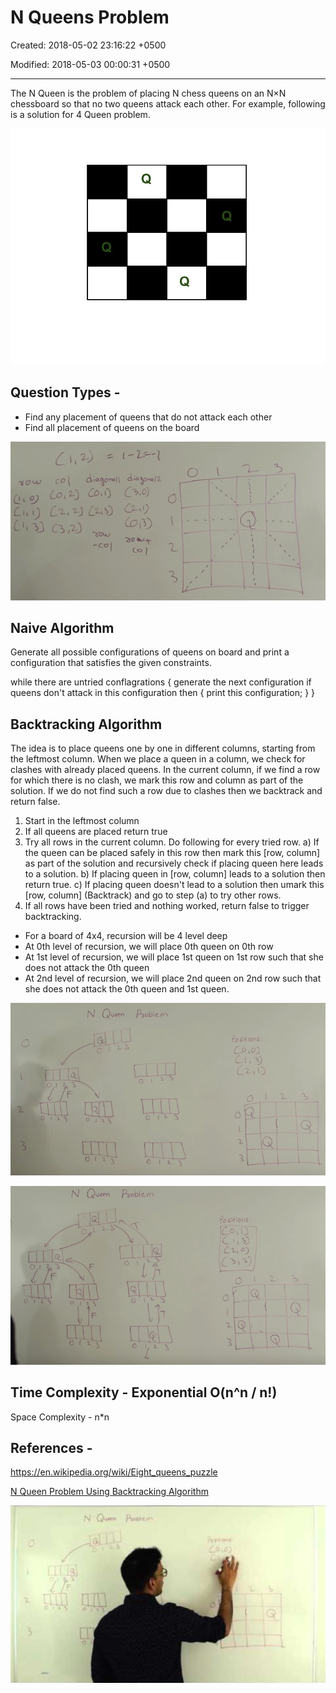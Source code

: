 # N Queens Problem

Created: 2018-05-02 23:16:22 +0500

Modified: 2018-05-03 00:00:31 +0500

---

The N Queen is the problem of placing N chess queens on an N×N chessboard so that no two queens attack each other. For example, following is a solution for 4 Queen problem.

![](media/N-Queens-Problem-image1.jpg)

## Question Types -

- Find any placement of queens that do not attack each other
- Find all placement of queens on the board

![冖 "02 -3 CO") ](media/N-Queens-Problem-image2.png)

## Naive Algorithm

Generate all possible configurations of queens on board and print a configuration that satisfies the given constraints.

while there are untried conflagrations
{
generate the next configuration
if queens don't attack in this configuration then
{
print this configuration;
}
}

## Backtracking Algorithm

The idea is to place queens one by one in different columns, starting from the leftmost column. When we place a queen in a column, we check for clashes with already placed queens. In the current column, if we find a row for which there is no clash, we mark this row and column as part of the solution. If we do not find such a row due to clashes then we backtrack and return false.

1) Start in the leftmost column
2) If all queens are placed
return true
3) Try all rows in the current column. Do following for every tried row.
a) If the queen can be placed safely in this row then mark this [row,
column] as part of the solution and recursively check if placing
queen here leads to a solution.
b) If placing queen in [row, column] leads to a solution then return
true.
c) If placing queen doesn't lead to a solution then umark this [row,
column] (Backtrack) and go to step (a) to try other rows.
3) If all rows have been tried and nothing worked, return false to trigger
backtracking.

- For a board of 4x4, recursion will be 4 level deep
- At 0th level of recursion, we will place 0th queen on 0th row
- At 1st level of recursion, we will place 1st queen on 1st row such that she does not attack the 0th queen
- At 2nd level of recursion, we will place 2nd queen on 2nd row such that she does not attack the 0th queen and 1st queen.

![](media/N-Queens-Problem-image3.png)

![P-ocblem ](media/N-Queens-Problem-image4.png)

## Time Complexity - Exponential O(n^n / n!)

Space Complexity - n*n

## References -

<https://en.wikipedia.org/wiki/Eight_queens_puzzle>

[N Queen Problem Using Backtracking Algorithm](https://www.youtube.com/watch?v=xouin83ebxE)

![](media/N-Queens-Problem-image5.png)
